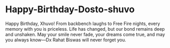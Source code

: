 # Happy-Birthday-Dosto-shuvo
Happy Birthday, Xhuvo! From backbench laughs to Free Fire nights, every memory with you is priceless. Life has changed, but our bond remains deep and unshaken. May your smile never fade, your dreams come true, and may you always know—Dx Rahat Biswas will never forget you.
